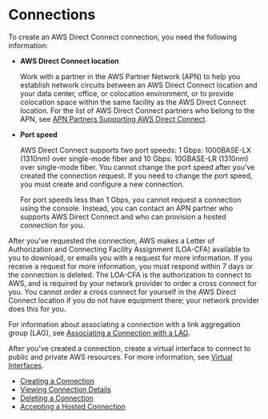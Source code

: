 # Connections<a name="WorkingWithConnections"></a>

To create an AWS Direct Connect connection, you need the following information:

+ **AWS Direct Connect location**

  Work with a partner in the AWS Partner Network \(APN\) to help you establish network circuits between an AWS Direct Connect location and your data center, office, or colocation environment, or to provide colocation space within the same facility as the AWS Direct Connect location\. For the list of AWS Direct Connect partners who belong to the APN, see [APN Partners Supporting AWS Direct Connect](https://aws.amazon.com/directconnect/partners)\.

+ **Port speed**

  AWS Direct Connect supports two port speeds: 1 Gbps: 1000BASE\-LX \(1310nm\) over single\-mode fiber and 10 Gbps: 10GBASE\-LR \(1310nm\) over single\-mode fiber\. You cannot change the port speed after you've created the connection request\. If you need to change the port speed, you must create and configure a new connection\. 

  For port speeds less than 1 Gbps, you cannot request a connection using the console\. Instead, you can contact an APN partner who supports AWS Direct Connect and who can provision a hosted connection for you\.

After you've requested the connection, AWS makes a Letter of Authorization and Connecting Facility Assignment \(LOA\-CFA\) available to you to download, or emails you with a request for more information\. If you receive a request for more information, you must respond within 7 days or the connection is deleted\. The LOA\-CFA is the authorization to connect to AWS, and is required by your network provider to order a cross connect for you\. You cannot order a cross connect for yourself in the AWS Direct Connect location if you do not have equipment there; your network provider does this for you\. 

For information about associating a connection with a link aggregation group \(LAG\), see [Associating a Connection with a LAG](associate-connection-with-lag.md)\.

After you've created a connection, create a virtual interface to connect to public and private AWS resources\. For more information, see [Virtual Interfaces](WorkingWithVirtualInterfaces.md)\.


+ [Creating a Connection](create-connection.md)
+ [Viewing Connection Details](viewdetails.md)
+ [Deleting a Connection](deleteconnection.md)
+ [Accepting a Hosted Connection](acceptSub1Gconnection.md)